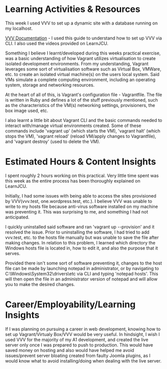 # **Learning Activities & Resources**
This week I used VVV to set up a dynamic site with a database running on my localhost.

[VVV Documentation](https://varyingvagrantvagrants.org/) - I used this guide to understand how to set up VVV via CLI. I also used the videos provided on LearnJCU.

Something I believe I learnt/developed during this weeks practical exercise, was a basic understanding of how Vagrant utilizes virtualisation to create isolated development environments. From my understanding, Vagrant leverages some sort of virtualisation software such as Virtual Box, VMWare, etc. to create an isolated virtual machine(s) on the users local system. Said VMs simulate a complete computing environment, including an operating system, storage and networking resources. 

At the heart of all of this, is Vagrant's configuration file - Vagrantfile. The file is written in Ruby and defines a lot of the stuff previously mentioned, such as the characteristics of the VM(s) networking settings, provisioners, the box image used, etc. 

I also learnt a little bit about Vagrant CLI and the basic commands needed to interact with/manage virtual environments created. Some of these commands include 'vagrant up' (which starts the VM), 'vagrant halt' (which stops the VM), 'vagrant reload' (reload VM/apply changes to Vagrantfile), and 'vagrant destroy' (used to delete the VM).

# **Estimated Hours & Content Insights**
I spent roughly 2 hours working on this practical. Very little time spent was this week as the entire process has been thoroughly explained on LearnJCU. 

Initially, I had some issues with being able to access the sites provisioned by VVV(vvv.test, one.wordpress.test, etc.). I believe VVV was unable to write to my hosts file because anti-virus software installed on my machine was preventing it. This was surprising to me, and something I had not anticipated. 

I quickly uninstalled said software and ran 'vagrant up --provision' and it resolved the issue. Prior to uninstalling the software, I had tried to add vvv.test, etc. to the hosts file manually but was unable to save the file after making changes. In relation to this problem, I learned which directory the Windows hosts file is located in, how to edit it, and also the purpose that it serves.

Provided there isn't some sort of software preventing it, changes to the host file can be made by launching notepad in administrator, or by navigating to C:\Windows\System32\drivers\etc via CLI and typing 'notepad hosts'. This will then open the file in an administrator version of notepad and will allow you to make the desired changes. 

# **Career/Employability/Learning Insights**
If I was planning on pursuing a career in web development, knowing how to set up Vagrant/Virtualy Box/VVV would be very useful. In hindsight, I wish I used VVV for the majority of my A1 development, and created the live server only once I was prepared to push to production. This would have saved money on hosting and also would have helped me avoid issues/prevent server bloating created from faulty Joomla plugins, as I would know what to avoid installing/doing when dealing with the live server. 
 
